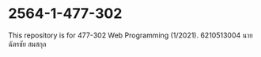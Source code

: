 # 2564-1-477-302
This repository is for 477-302 Web Programming (1/2021).
6210513004 นายฉัตรชัย สมสกุล
